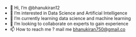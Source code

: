 - 👋 Hi, I’m @bhanukiran12
- 👀 I’m interested in Data Science and Artificial Intelligence
- 🌱 I’m currently learning data science and machine learning
- 💞️ I’m looking to collaborate on experts to gain experience
- 📫 How to reach me ?  mail me bhanukiran750@gmail.co

<!---
bhanukiran12/bhanukiran12 is a ✨ special ✨ repository because its `README.md` (this file) appears on your GitHub profile.
You can click the Preview link to take a look at your changes.
--->
